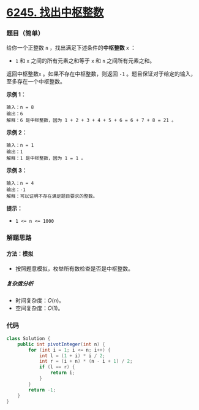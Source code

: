 # [6245. 找出中枢整数](https://leetcode.cn/problems/find-the-pivot-integer/)

### 题目（简单）

给你一个正整数 `n` ，找出满足下述条件的**中枢整数** `x` ：

* `1` 和 `x` 之间的所有元素之和等于 `x` 和 `n` 之间所有元素之和。

返回中枢整数`x` 。如果不存在中枢整数，则返回 `-1` 。题目保证对于给定的输入，至多存在一个中枢整数。

**示例 1：**

```
输入：n = 8
输出：6
解释：6 是中枢整数，因为 1 + 2 + 3 + 4 + 5 + 6 = 6 + 7 + 8 = 21 。
```

**示例 2：**

```
输入：n = 1
输出：1
解释：1 是中枢整数，因为 1 = 1 。
```

**示例 3：**

```
输入：n = 4
输出：-1
解释：可以证明不存在满足题目要求的整数。
```

**提示：**

* `1 <= n <= 1000`


### 解题思路

#### 方法：模拟

- 按照题意模拟，枚举所有数检查是否是中枢整数。

##### 复杂度分析

- 时间复杂度：$O(n)$。
- 空间复杂度：$O(1)$。

### 代码

```java
class Solution {
    public int pivotInteger(int n) {
        for (int i = 1; i <= n; i++) {
            int l = (1 + i) * i / 2;
            int r = (i + n) * (n - i + 1) / 2;
            if (l == r) {
                return i;
            }
        }
        return -1;
    }
}
```
